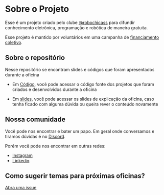 # Sobre o Projeto

Esse é um projeto criado pelo clube [@robochicass](https://www.instagram.com/robochicass/) para difundir  conhecimento eletrônica, programação e robótica de maneira gratuita. 

Esse projeto é mantido por voluntários em uma campanha de [financiamento coletivo]().

## Sobre o repositório

Nesse repositório se encontram slides e códigos que foram apresentados durante a oficina

- Em [Código](./codigo), você pode acessar o código fonte dos projetos que foram criados e desenvolvidos durante a oficina

- Em [slides](./slides), você pode acessar os slides de explicação da oficina, caso tenha ficado com alguma dúvida ou queira rever o conteúdo novamente


## Nossa comunidade

Você pode nos encontrar e bater um papo. Em geral onde conversamos e tiramos dúvidas é no [Discord](https://discord.gg/JskJ7nCtsX).

Porém você pode nos encontrar em outras redes:

- [Instagram](https://www.instagram.com/robochicass/)
- [Linkedin](https://www.linkedin.com/company/robôchicas/)


## Como sugerir temas para próximas oficinas?

[Abra uma issue](https://github.com/robochicas/casa-e-automacoes/issues)